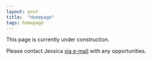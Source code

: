 ```yaml
---
layout: post
title:  "Homepage"
tags: homepage
---
```


This page is currently under construction.

Please contact Jessica [via e-mail](mailto:jhowe221@gmail.com) with any opportunities.
